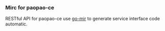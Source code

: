 ### Mirc for paopao-ce
RESTful API for paopao-ce use [go-mir](https://github.com/alimy/mir) to generate service interface code automatic.
